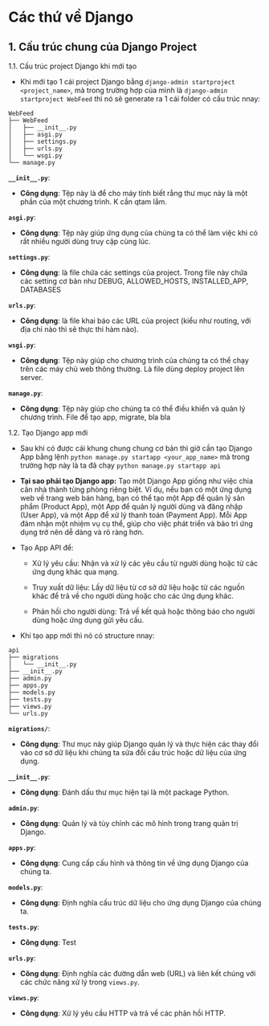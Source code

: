 # Các thứ về Django 

## 1. Cấu trúc chung của Django Project

1.1. Cấu trúc project Django khi mới tạo
- Khi mới tạo 1 cái project Django bằng `django-admin startproject <project_name>`, mà trong trường hợp của mình là `django-admin startproject WebFeed` thì nó sẽ generate ra 1 cái folder có cấu trúc nnay:
```
WebFeed
├── WebFeed
│   ├── __init__.py
│   ├── asgi.py
│   ├── settings.py
│   ├── urls.py
│   └── wsgi.py
└── manage.py
```
**`__init__.py`**:
   - **Công dụng**: Tệp này là để cho máy tính biết rằng thư mục này là một phần của một chương trình. K cần qtam lắm.

**`asgi.py`**:
   - **Công dụng**: Tệp này giúp ứng dụng của chúng ta có thể làm việc khi có rất nhiều người dùng truy cập cùng lúc.

**`settings.py`**:
   - **Công dụng**: là file chứa các settings của project. Trong file này chứa các setting cơ bản như DEBUG, ALLOWED_HOSTS, INSTALLED_APP, DATABASES

**`urls.py`**:
   - **Công dụng**: là file khai báo các URL của project (kiểu như routing, với địa chỉ nào thì sẽ thực thi hàm nào).

**`wsgi.py`**:
   - **Công dụng**: Tệp này giúp cho chương trình của chúng ta có thể chạy trên các máy chủ web thông thường. Là file dùng deploy project lên server.

**`manage.py`**:
   - **Công dụng**: Tệp này giúp cho chúng ta có thể điều khiển và quản lý chương trình. File để tạo app, migrate, bla bla


1.2. Tạo Django app mới
- Sau khi có được cái khung chung chung cơ bản thì giờ cần tạo Django App bằng lệnh `python manage.py startapp <your_app_name>` mà trong trường hợp này là ta đã chạy `python manage.py startapp api`

- **Tại sao phải tạo Django app:** Tạo một Django App giống như việc chia căn nhà thành từng phòng riêng biệt. Ví dụ, nếu bạn có một ứng dụng web về trang web bán hàng, bạn có thể tạo một App để quản lý sản phẩm (Product App), một App để quản lý người dùng và đăng nhập (User App), và một App để xử lý thanh toán (Payment App). Mỗi App đảm nhận một nhiệm vụ cụ thể, giúp cho việc phát triển và bảo trì ứng dụng trở nên dễ dàng và rõ ràng hơn.

- Tạo App API để:
   - Xử lý yêu cầu: Nhận và xử lý các yêu cầu từ người dùng hoặc từ các ứng dụng khác qua mạng.
   
   - Truy xuất dữ liệu: Lấy dữ liệu từ cơ sở dữ liệu hoặc từ các nguồn khác để trả về cho người dùng hoặc cho các ứng dụng khác.
   
   - Phản hồi cho người dùng: Trả về kết quả hoặc thông báo cho người dùng hoặc ứng dụng gửi yêu cầu.

- Khi tạo app mới thì nó có structure nnay: 
```
api
├── migrations
│   └── __init__.py
├── __init__.py
├── admin.py
├── apps.py
├── models.py
├── tests.py
├── views.py
└── urls.py
```

**`migrations/`**:
   - **Công dụng**: Thư mục này giúp Django quản lý và thực hiện các thay đổi vào cơ sở dữ liệu khi chúng ta sửa đổi cấu trúc hoặc dữ liệu của ứng dụng.

**`__init__.py`**:
   - **Công dụng**: Đánh dấu thư mục hiện tại là một package Python.

**`admin.py`**:
   - **Công dụng**: Quản lý và tùy chỉnh các mô hình trong trang quản trị Django.

**`apps.py`**:
   - **Công dụng**: Cung cấp cấu hình và thông tin về ứng dụng Django của chúng ta.

**`models.py`**:
   - **Công dụng**: Định nghĩa cấu trúc dữ liệu cho ứng dụng Django của chúng ta.

**`tests.py`**:
   - **Công dụng**: Test

**`urls.py`**:
   - **Công dụng**: Định nghĩa các đường dẫn web (URL) và liên kết chúng với các chức năng xử lý trong `views.py`.

**`views.py`**:
   - **Công dụng**: Xử lý yêu cầu HTTP và trả về các phản hồi HTTP.
